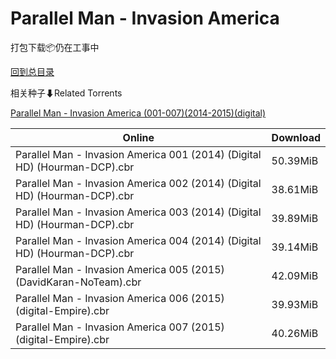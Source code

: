 # Parallel Man - Invasion America

打包下载📦仍在工事中

[回到总目录](/Catalogs.md)







相关种子⬇Related Torrents

[Parallel Man - Invasion America (001-007)(2014-2015)(digital)](https://github.com/alicewish/markdown/blob/master/torrent/Parallel-Man---Invasion-America--001-007--2014-2015--digital.md)

Online | Download
--- | ---
Parallel Man - Invasion America 001 (2014) (Digital HD) (Hourman-DCP).cbr | 50.39MiB
Parallel Man - Invasion America 002 (2014) (Digital HD) (Hourman-DCP).cbr | 38.61MiB
Parallel Man - Invasion America 003 (2014) (Digital HD) (Hourman-DCP).cbr | 39.89MiB
Parallel Man - Invasion America 004 (2014) (Digital HD) (Hourman-DCP).cbr | 39.14MiB
Parallel Man - Invasion America 005 (2015) (DavidKaran-NoTeam).cbr | 42.09MiB
Parallel Man - Invasion America 006 (2015) (digital-Empire).cbr | 39.93MiB
Parallel Man - Invasion America 007 (2015) (digital-Empire).cbr | 40.26MiB